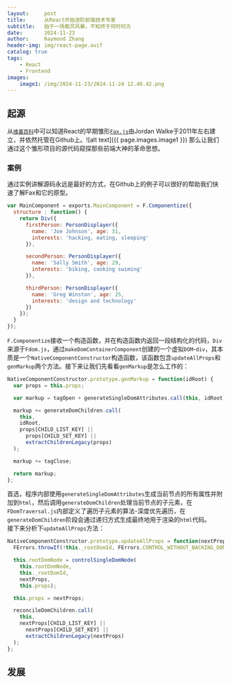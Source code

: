```yaml
---
layout:     post
title:      从React开始进阶前端技术专家
subtitle:   始于一场裁员风暴，不知终于何时何方
date:       2024-11-23
author:     Raymond Zhang
header-img: img/react-page.avif
catalog: true
tags:
    - React
    - Frontend
images:
    image1: /img/2024-11-23/2024-11-24 12.40.42.png
---
```


## 起源
从[`维基百科`](https://zh.wikipedia.org/zh-cn/React)中可以知道React的早期雏形[`Fax.js`](https://github.com/jordwalke/FaxJs)由Jordan Walke于2011年左右建立，并依然托管在Github上。![alt text]({{ page.images.image1 }})
那么让我们通过这个雏形项目的源代码窥探那些前端大神的革命思想。

### 案例
通过实例讲解源码永远是最好的方式，在Github上的例子可以很好的帮助我们快速了解Fax和它的原型。
```javascript
var MainComponent = exports.MainComponent = F.Componentize({
  structure : function() {
    return Div({
      firstPerson: PersonDisplayer({
        name: 'Joe Johnson', age: 31,
        interests: 'hacking, eating, sleeping'
      }),

      secondPerson: PersonDisplayer({
        name: 'Sally Smith', age: 29,
        interests: 'biking, cooking swiming'
      }),

      thirdPerson: PersonDisplayer({
        name: 'Greg Winston', age: 25,
        interests: 'design and technology'
      })
    });
  }
});
```
`F.Componentize`接收一个构造函数，并在构造函数内返回一段结构化的代码，`Div`来源于`Fdom.js`，通过`makeDomContainerComponent`创建的一个虚拟`DOM`-`div`，其本质是一个`NativeComponentConstructor`构造函数，该函数包含`updateAllProps`和`genMarkup`两个方法。接下来让我们先看看`genMarkup`是怎么工作的：
```javascript
NativeComponentConstructor.prototype.genMarkup = function(idRoot) {
  var props = this.props;

  var markup = tagOpen + generateSingleDomAttributes.call(this, idRoot);

  markup += generateDomChildren.call(
    this,
    idRoot,
    props[CHILD_LIST_KEY] ||
      props[CHILD_SET_KEY] ||
      extractChildrenLegacy(props)
  );

  markup += tagClose;

  return markup;
};
```
首选，程序内部使用`generateSingleDomAttributes`生成当前节点的所有属性并附加到`html`，然后调用`generateDomChildren`处理当前节点的子元素，在`FDomTraversal.js`内部定义了遍历子元素的算法-深度优先遍历，在`generateDomChildren`阶段会通过递归方式生成最终地用于渲染的`html`代码。
<br>
接下来分析下`updateAllProps`方法：
```javascript
NativeComponentConstructor.prototype.updateAllProps = function(nextProps) {
  FErrors.throwIf(!this._rootDomId, FErrors.CONTROL_WITHOUT_BACKING_DOM);

  this.rootDomNode = controlSingleDomNode(
    this.rootDomNode,
    this._rootDomId,
    nextProps,
    this.props);

  this.props = nextProps;

  reconcileDomChildren.call(
    this,
    nextProps[CHILD_LIST_KEY] ||
      nextProps[CHILD_SET_KEY] ||
      extractChildrenLegacy(nextProps)
  );
};
```

## 发展